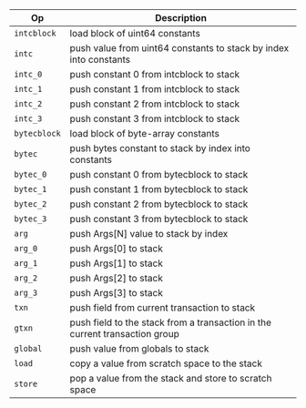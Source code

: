 | Op | Description |
| --- | --- |
| `intcblock` | load block of uint64 constants |
| `intc` | push value from uint64 constants to stack by index into constants |
| `intc_0` | push constant 0 from intcblock to stack |
| `intc_1` | push constant 1 from intcblock to stack |
| `intc_2` | push constant 2 from intcblock to stack |
| `intc_3` | push constant 3 from intcblock to stack |
| `bytecblock` | load block of byte-array constants |
| `bytec` | push bytes constant to stack by index into constants |
| `bytec_0` | push constant 0 from bytecblock to stack |
| `bytec_1` | push constant 1 from bytecblock to stack |
| `bytec_2` | push constant 2 from bytecblock to stack |
| `bytec_3` | push constant 3 from bytecblock to stack |
| `arg` | push Args[N] value to stack by index |
| `arg_0` | push Args[0] to stack |
| `arg_1` | push Args[1] to stack |
| `arg_2` | push Args[2] to stack |
| `arg_3` | push Args[3] to stack |
| `txn` | push field from current transaction to stack |
| `gtxn` | push field to the stack from a transaction in the current transaction group |
| `global` | push value from globals to stack |
| `load` | copy a value from scratch space to the stack |
| `store` | pop a value from the stack and store to scratch space |
